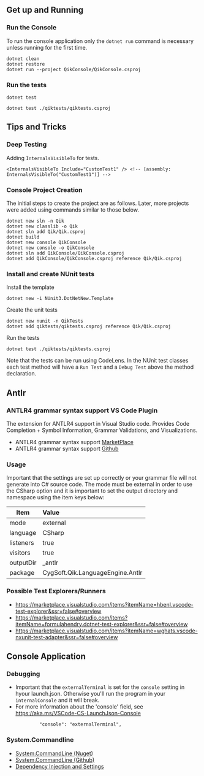 
## Get up and Running

### Run the Console
To run the console application only the `dotnet run` command is necessary unless running for the first time.

```
dotnet clean
dotnet restore
dotnet run --project QikConsole/QikConsole.csproj
```

### Run the tests

```
dotnet test
```

```
dotnet test ./qiktests/qiktests.csproj
```

## Tips and Tricks

### Deep Testing

Adding `InternalsVisibleTo` for tests.
```
<InternalsVisibleTo Include="CustomTest1" /> <!-- [assembly: InternalsVisibleTo("CustomTest1")] -->
```

### Console Project Creation
The initial steps to create the project are as follows. Later, more projects were added using commands similar to those below.

```
dotnet new sln -n Qik
dotnet new classlib -o Qik
dotnet sln add Qik/Qik.csproj
dotnet build
dotnet new console QikConsole
dotnet new console -o QikConsole
dotnet sln add QikConsole/QikConsole.csproj
dotnet add QikConsole/QikConsole.csproj reference Qik/Qik.csproj
```
### Install and create NUnit tests

Install the template
```
dotnet new -i NUnit3.DotNetNew.Template
```
Create the unit tests
```
dotnet new nunit -n QikTests
dotnet add qiktests/qiktests.csproj reference Qik/Qik.csproj
```
Run the tests
```
dotnet test ./qiktests/qiktests.csproj
```
Note that the tests can be run using CodeLens. In the NUnit test classes each test method will have a `Run Test` and a `Debug Test` above the method declaration.

## Antlr

### ANTLR4 grammar syntax support VS Code Plugin

The extension for ANTLR4 support in Visual Studio code. Provides Code Completion + Symbol Information, Grammar Validations, and Visualizations.

- ANTLR4 grammar syntax support [MarketPlace](https://marketplace.visualstudio.com/items?itemName=mike-lischke.vscode-antlr4&ssr=false#qna)
- ANTLR4 grammar syntax support [Github](https://github.com/mike-lischke/vscode-antlr4)

### Usage

Important that the settings are set up correctly or your grammar file will not generate into C# source code. The mode must be external in order to use the CSharp option and it is important to set the output directory and namespace using the item keys below:

 Item | Value |
| --- | :--- |
| mode | external  |
| language | CSharp  |
| listeners | true  |
| visitors | true  |
| outputDir | _antlr  |
| package | CygSoft.Qik.LanguageEngine.Antlr  |


### Possible Test Explorers/Runners

- https://marketplace.visualstudio.com/items?itemName=hbenl.vscode-test-explorer&ssr=false#overview
- https://marketplace.visualstudio.com/items?itemName=formulahendry.dotnet-test-explorer&ssr=false#overview
- https://marketplace.visualstudio.com/items?itemName=wghats.vscode-nxunit-test-adapter&ssr=false#overview

## Console Application

### Debugging

- Important that the `externalTerminal` is set for the `console` setting in hyour launch.json. Otherwise you'll run the program in your `internalConsole` and it will break. 
- For more information about the 'console' field, see https://aka.ms/VSCode-CS-LaunchJson-Console

```
            "console": "externalTerminal",
```

### System.Commandline

- [System.CommandLine (Nuget)](https://www.nuget.org/packages/System.CommandLine)
- [System.CommandLine (Github)](https://github.com/dotnet/command-line-api/blob/master/docs/Your-first-app-with-System-CommandLine.md)
- [Dependency Injection and Settings](https://espressocoder.com/2018/12/03/build-a-console-app-in-net-core-like-a-pro/)

